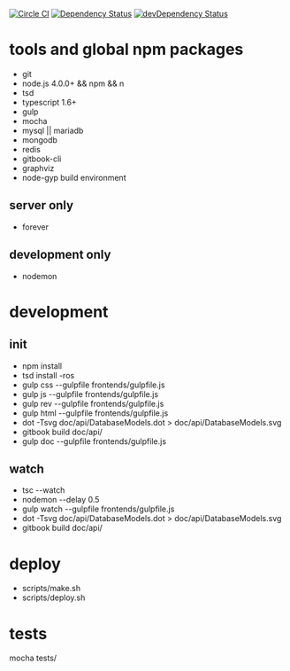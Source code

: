 [![Circle CI](https://circleci.com/gh/plantain-00/SubsNoti/tree/master.svg?style=svg)](https://circleci.com/gh/plantain-00/SubsNoti/tree/master)
[![Dependency Status](https://david-dm.org/plantain-00/SubsNoti.svg)](https://david-dm.org/plantain-00/SubsNoti)
[![devDependency Status](https://david-dm.org/plantain-00/SubsNoti/dev-status.svg)](https://david-dm.org/plantain-00/SubsNoti#info=devDependencies)

# tools and global npm packages

+ git
+ node.js 4.0.0+ && npm && n
+ tsd
+ typescript 1.6+
+ gulp
+ mocha
+ mysql || mariadb
+ mongodb
+ redis
+ gitbook-cli
+ graphviz
+ node-gyp build environment

## server only

+ forever

## development only

+ nodemon

# development

## init

+ npm install
+ tsd install -ros
+ gulp css --gulpfile frontends/gulpfile.js
+ gulp js --gulpfile frontends/gulpfile.js
+ gulp rev --gulpfile frontends/gulpfile.js
+ gulp html --gulpfile frontends/gulpfile.js
+ dot -Tsvg doc/api/DatabaseModels.dot > doc/api/DatabaseModels.svg
+ gitbook build doc/api/
+ gulp doc --gulpfile frontends/gulpfile.js

## watch

+ tsc --watch
+ nodemon --delay 0.5
+ gulp watch --gulpfile frontends/gulpfile.js
+ dot -Tsvg doc/api/DatabaseModels.dot > doc/api/DatabaseModels.svg
+ gitbook build doc/api/

# deploy

+ scripts/make.sh
+ scripts/deploy.sh

# tests

mocha tests/